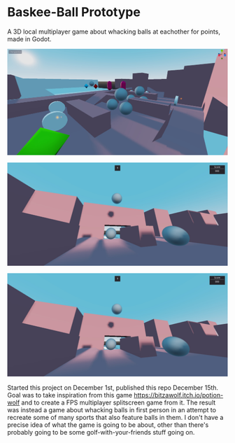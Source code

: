 # Baskee-Ball Prototype

A 3D local multiplayer game about whacking balls at eachother for points, made in Godot. 

<!-- <img src="/docs/images/2020-12-16_editor.jpg" alt="Screenshot of Editor Prototype Level"/> -->

![Screenshot of Editor Prototype Level](/docs/images/2020-12-16_editor.jpg)

![Screenshot of Player Throwing Metal Ball in Prototype Level](/docs/images/2020-12-16_ingame0.jpg)

![Screenshot of Player looking at other Player](/docs/images/2020-12-16_ingame0.jpg)

Started this project on December 1st, published this repo December 15th. Goal was to take inspiration from this game https://bitzawolf.itch.io/potion-wolf and to create a FPS multiplayer splitscreen game from it. The result was instead a game about whacking balls in first person in an attempt to recreate some of many sports that also feature balls in them. I don't have a precise idea of what the game is going to be about, other than there's probably going to be some golf-with-your-friends stuff going on.
